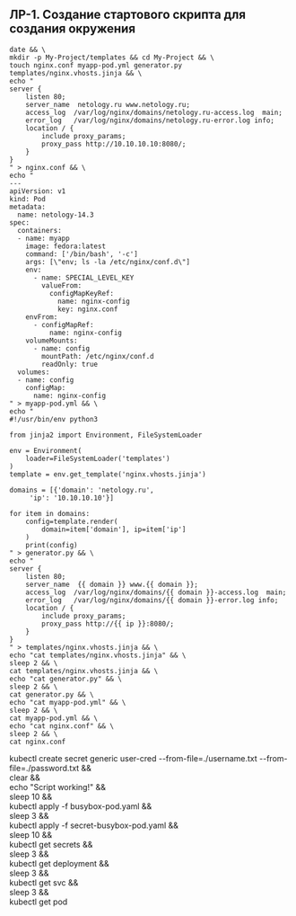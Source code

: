 ## ЛР-1. Создание стартового скрипта для создания окружения

```
date && \
mkdir -p My-Project/templates && cd My-Project && \
touch nginx.conf myapp-pod.yml generator.py templates/nginx.vhosts.jinja && \
echo "
server {
    listen 80;
    server_name  netology.ru www.netology.ru;
    access_log  /var/log/nginx/domains/netology.ru-access.log  main;
    error_log   /var/log/nginx/domains/netology.ru-error.log info;
    location / {
        include proxy_params;
        proxy_pass http://10.10.10.10:8080/;
    }
}
" > nginx.conf && \
echo "
---
apiVersion: v1
kind: Pod
metadata:
  name: netology-14.3
spec:
  containers:
  - name: myapp
    image: fedora:latest
    command: ['/bin/bash', '-c']
    args: [\"env; ls -la /etc/nginx/conf.d\"]
    env:
      - name: SPECIAL_LEVEL_KEY
        valueFrom:
          configMapKeyRef:
            name: nginx-config
            key: nginx.conf
    envFrom:
      - configMapRef:
          name: nginx-config
    volumeMounts:
      - name: config
        mountPath: /etc/nginx/conf.d
        readOnly: true
  volumes:
  - name: config
    configMap:
      name: nginx-config
" > myapp-pod.yml && \
echo "
#!/usr/bin/env python3

from jinja2 import Environment, FileSystemLoader

env = Environment(
    loader=FileSystemLoader('templates')
)
template = env.get_template('nginx.vhosts.jinja')

domains = [{'domain': 'netology.ru',
     'ip': '10.10.10.10'}]

for item in domains:
    config=template.render(
        domain=item['domain'], ip=item['ip']
    )
    print(config)
" > generator.py && \
echo "
server {
    listen 80;
    server_name  {{ domain }} www.{{ domain }};
    access_log  /var/log/nginx/domains/{{ domain }}-access.log  main;
    error_log   /var/log/nginx/domains/{{ domain }}-error.log info;
    location / {
        include proxy_params;
        proxy_pass http://{{ ip }}:8080/;
    }
}
" > templates/nginx.vhosts.jinja && \
echo "cat templates/nginx.vhosts.jinja" && \
sleep 2 && \
cat templates/nginx.vhosts.jinja && \
echo "cat generator.py" && \
sleep 2 && \
cat generator.py && \
echo "cat myapp-pod.yml" && \
sleep 2 && \
cat myapp-pod.yml && \
echo "cat nginx.conf" && \
sleep 2 && \
cat nginx.conf
```


kubectl create secret generic user-cred --from-file=./username.txt --from-file=./password.txt && \
clear && \
echo "Script working!" && \
sleep 10 && \
kubectl apply -f busybox-pod.yaml && \
sleep 3 && \
kubectl apply -f secret-busybox-pod.yaml && \
sleep 10 && \
kubectl get secrets && \
sleep 3 && \
kubectl get deployment && \
sleep 3 && \
kubectl get svc && \
sleep 3 && \
kubectl get pod
```
